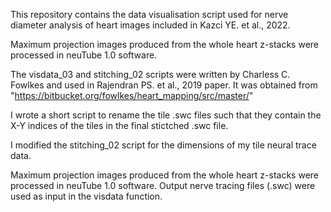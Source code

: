 This repository contains the data visualisation script used for nerve diameter analysis of heart images included in Kazci YE. et al., 2022. 

Maximum projection images produced from the whole heart z-stacks were processed in neuTube 1.0 software.

The visdata_03 and stitching_02 scripts were written by Charless C. Fowlkes and used in Rajendran PS. et al., 2019 paper. It was obtained from  "https://bitbucket.org/fowlkes/heart_mapping/src/master/"


I wrote a short script to rename the tile .swc files such that they contain the X-Y indices of the tiles in the final stictched .swc file. 

I modified the stitching_02 script for the dimensions of my tile neural trace data.

Maximum projection images produced from the whole heart z-stacks were processed in neuTube 1.0 software. Output nerve tracing files (.swc) 
were used as input in the visdata function.
